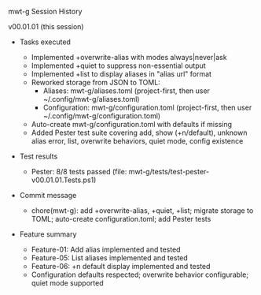 mwt-g Session History

v00.01.01 (this session)

- Tasks executed
  - Implemented +overwrite-alias with modes always|never|ask
  - Implemented +quiet to suppress non-essential output
  - Implemented +list to display aliases in "alias url" format
  - Reworked storage from JSON to TOML:
    - Aliases: mwt-g/aliases.toml (project-first, then user ~/.config/mwt-g/aliases.toml)
    - Configuration: mwt-g/configuration.toml (project-first, then user ~/.config/mwt-g/configuration.toml)
  - Auto-create mwt-g/configuration.toml with defaults if missing
  - Added Pester test suite covering add, show (+n/default), unknown alias error, list, overwrite behaviors, quiet mode, config existence

- Test results
  - Pester: 8/8 tests passed (file: mwt-g/tests/test-pester-v00.01.01.Tests.ps1)

- Commit message
  - chore(mwt-g): add +overwrite-alias, +quiet, +list; migrate storage to TOML; auto-create configuration.toml; add Pester tests

- Feature summary
  - Feature-01: Add alias implemented and tested
  - Feature-05: List aliases implemented and tested
  - Feature-06: +n default display implemented and tested
  - Configuration defaults respected; overwrite behavior configurable; quiet mode supported



